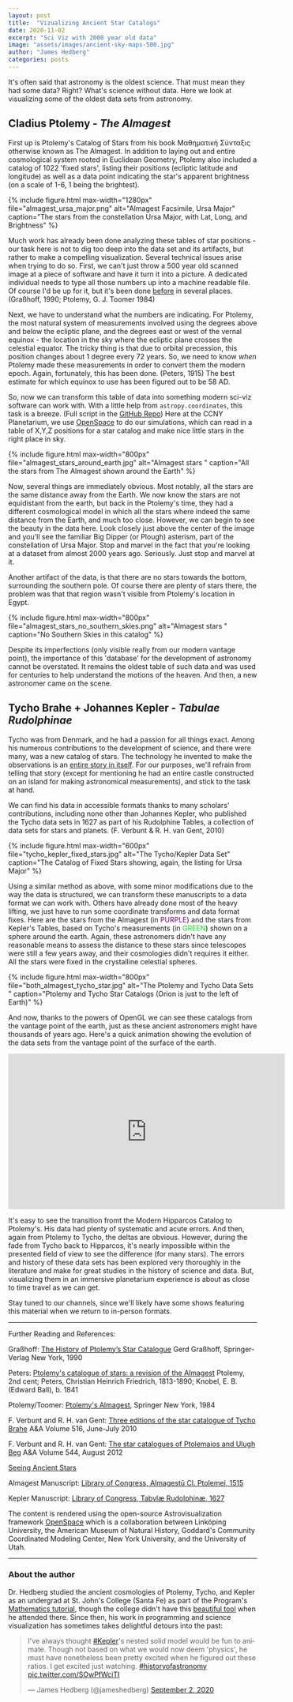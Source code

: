 ```yaml
---
layout: post
title:  "Vizualizing Ancient Star Catalogs"
date: 2020-11-02
excerpt: "Sci Viz with 2000 year old data"
image: "assets/images/ancient-sky-maps-500.jpg"
author: "James Hedberg"
categories: posts
---
```


It's often said that astronomy is the oldest science. That must mean they had some data? Right? What's science without data. Here we look at visualizing some of the oldest data sets from astronomy.

## Cladius Ptolemy - _The Almagest_

First up is Ptolemy's Catalog of Stars from his book Μαθηματικὴ Σύνταξις otherwise known as The Almagest. In addition to laying out and entire cosmological system rooted in Euclidean Geometry, Ptolemy also included a catalog of 1022 'fixed stars', listing their positions (ecliptic latitude and longitude) as well as a data point indicating the star's apparent brightness (on a scale of 1-6, 1 being the brightest).

{%
include figure.html
max-width="1280px"
file="almagest_ursa_major.png" alt="Almagest Facsimile, Ursa Major"
caption="The stars from the constellation Ursa Major, with Lat, Long, and Brightness"
%}

Much work has already been done analyzing these tables of star positions - our task here is not to dig too deep into the data set and its artifacts, but rather to make a compelling visualization. Several technical issues arise when trying to do so. First, we can't just throw a 500 year old scanned image at a piece of software and have it turn it into a picture. A dedicated individual needs to type all those numbers up into a machine readable file. Of course I'd be up for it, but it's been done [before](http://www.etwright.org/astro/almagest.html) in several places. (Graßhoff, 1990; Ptolemy, G. J. Toomer 1984)

Next, we have to understand what the numbers are indicating. For Ptolemy, the most natural system of measurements involved using the degrees above and below the ecliptic plane, and the degrees east or west of the vernal equinox - the location in the sky where the ecliptic plane crosses the celestial equator. The tricky thing is that due to orbital precession, this position changes about 1 degree every 72 years. So, we need to know _when_ Ptolemy made these measurements in order to convert them the modern epoch. Again, fortunately, this has been done. (Peters, 1915) The best estimate for which equinox to use has been figured out to be 58 AD.  

So, now we can transform this table of data into something modern sci-viz software can work with. With a little help from `astropy.coordinates`, this task is a breeze. (Full script in the [GitHub Repo](https://github.com/ccnyplanetarium/addons/tree/master/historical-star-catalogs)) Here at the CCNY Planetarium, we use [OpenSpace](https://www.openspaceproject.com/) to do our simulations, which can read in a table of X,Y,Z positions for a star catalog and make nice little stars in the right place in sky.

{%
include figure.html
max-width="800px"
file="almagest_stars_around_earth.jpg" alt="Almagest stars "
caption="All the stars from The Almagest shown around the Earth"
%}

Now, several things are immediately obvious. Most notably, all the stars are the same distance away from the Earth. We now know the stars are not equidistant from the earth, but back in the Ptolemy's time, they had a different cosmological model in which all the stars where indeed the same distance from the Earth, and much too close. However, we can begin to see the beauty in the data here. Look closely just above the center of the image and you'll see the familiar Big Dipper (or Plough) asterism, part of the constellation of Ursa Major. Stop and marvel in the fact that you're looking at a dataset from almost 2000 years ago. Seriously. Just stop and marvel at it.

Another artifact of the data, is that there are no stars towards the bottom, surrounding the southern pole. Of course there are plenty of stars there, the problem was that that region wasn't visible from Ptolemy's location in Egypt.

{%
include figure.html
max-width="800px"
file="almagest_stars_no_southern_skies.png" alt="Almagest stars "
caption="No Southern Skies in this catalog"
%}


Despite its imperfections (only visible really from our modern vantage point), the importance of this 'database' for the development of astronomy cannot be overstated. It remains the oldest table of such data and was used for centuries to help understand the motions of the heaven. And then, a new astronomer came on the scene.

## Tycho Brahe + Johannes Kepler - _Tabulae Rudolphinae_

Tycho was from Denmark, and he had a passion for all things exact. Among his numerous contributions to the development of science, and there were many, was a new catalog of stars. The technology he invented to make the observations is an [entire story in itself](https://www2.hao.ucar.edu/Education/FamousSolarPhysicists/tycho-brahes-observations-instruments). For our purposes, we'll refrain from telling that story (except for mentioning he had an entire castle constructed on an island for making astronomical measurements), and stick to the task at hand.

We can find his data in accessible formats thanks to many scholars' contributions, including none other than Johannes Kepler, who published the Tycho data sets in 1627 as part of his Rudolphine Tables, a collection of data sets for stars and planets. (F. Verbunt &amp; R. H. van Gent, 2010)


{%
include figure.html
max-width="600px"
file="tycho_kepler_fixed_stars.jpg" alt="The Tycho/Kepler Data Set"
caption="The Catalog of Fixed Stars showing, again, the listing for Ursa Major"
%}

Using a similar method as above, with some minor modifications due to the way the data is structured, we can transform these manuscripts to a data format we can work with. Others have already done most of the heavy lifting, we just have to run some coordinate transforms and data format fixes. Here are the stars from the Almagest (in <span style="color: purple">PURPLE</span>) and the stars from Kepler's Tables, based on Tycho's measurements (in <span style="color: LimeGreen">GREEN</span>) shown on a sphere around the earth. Again, these astronomers didn't have any reasonable means to assess the distance to these stars since telescopes were still a few years away, and their cosmologies didn't requires it either. All the stars were fixed in the crystalline celestial spheres. 


{%
include figure.html
max-width="800px"
file="both_almagest_tycho_star.jpg" alt="The Ptolemy and Tycho Data Sets "
caption="Ptolemy and Tycho Star Catalogs (Orion is just to the left of Earth)"
%}

And now, thanks to the powers of OpenGL we can see these catalogs from the vantage point of the earth, just as these ancient astronomers might have thousands of years ago. Here's a quick animation showing the evolution of the data sets from the vantage point of the surface of the earth.

<div class='embed-container'>
<iframe width="560" height="315" src="https://www.youtube.com/embed/Wf9GbnnxenQ" frameborder="0" allow="accelerometer; autoplay; clipboard-write; encrypted-media; gyroscope; picture-in-picture" allowfullscreen></iframe></div>


It's easy to see the transition fromt the Modern Hipparcos Catalog to Ptolemy's. His data had plenty of systematic and acute errors. And then, again from Ptolemy to Tycho, the deltas are obvious. However, during the fade from Tycho back to Hipparcos, it's nearly impossible within the presented field of view to see the difference (for many stars). The errors and history of these data sets has been explored very thoroughly in the literature and make for great studies in the history of science and data. But, visualizing them in an immersive planetarium experience is about as close to time travel as we can get.

Stay tuned to our channels, since we'll likely have some shows featuring this material when we return to in-person formats.



---

Further Reading and References:

Graßhoff:
[The History of Ptolemy’s Star Catalogue](https://www.springer.com/gp/book/9780387971810)
Gerd Graßhoff, Springer-Verlag New York, 1990

Peters:
[Ptolemy's catalogue of stars: a revision of the Almagest](https://archive.org/details/cu31924012300491)
Ptolemy, 2nd cent; Peters, Christian Heinrich Friedrich, 1813-1890; Knobel, E. B. (Edward Ball), b. 1841

Ptolemy/Toomer:
[Ptolemy's Almagest](https://www.google.com/books/edition/_/43XvAAAAMAAJ?hl=en&gbpv=0), Springer New York, 1984

F. Verbunt and R. H. van Gent: [Three editions of the star catalogue of Tycho Brahe](https://www.aanda.org/articles/aa/abs/2010/08/aa14002-10/aa14002-10.html) A&A Volume 516, June-July 2010

F. Verbunt and R. H. van Gent: [The star catalogues of Ptolemaios and Ulugh Beg](https://doi.org/10.1051/0004-6361/201219596) A&A
Volume 544, August 2012

[Seeing Ancient Stars](http://www.etwright.org/astro/almagest.html)

Almagest Manuscript:
[Library of Congress, Almagestū Cl. Ptolemei, 1515](http://hdl.loc.gov/loc.rbc/General.17936)

Kepler Manuscript:
[Library of Congress, Tabvlæ Rudolphinæ, 1627](http://hdl.loc.gov/loc.rbc/Rosenwald.1316.1)

The content is rendered using the open-source Astrovisualization framework [OpenSpace](https://openspaceproject.com) which is a collaboration between Linköping University, the American Museum of Natural History, Goddard's Community Coordinated Modeling Center, New York University, and the University of Utah.

---

### About the author

Dr. Hedberg studied the ancient cosmologies of Ptolemy, Tycho, and Kepler as an undergrad at St. John's College (Santa Fe) as part of the Program's [Mathematics tutorial](https://www.sjc.edu/academic-programs/undergraduate/classes/mathematics-tutorial), though the college didn't have this [beautiful tool](https://www.sjc.edu/news/armillary-sphere-unveiled-santa-fe-campus) when he attended there. Since then, his work in programming and science visualization has sometimes takes delightful detours into the past:

<blockquote class="twitter-tweet"><p lang="en" dir="ltr">I&#39;ve always thought <a href="https://twitter.com/hashtag/Kepler?src=hash&amp;ref_src=twsrc%5Etfw">#Kepler</a>&#39;s nested solid model would be fun to animate. Though not based on what we would now deem &#39;physics&#39;, he must have nonetheless been pretty excited when he figured out these ratios. I get excited just watching. <a href="https://twitter.com/hashtag/historyofastronomy?src=hash&amp;ref_src=twsrc%5Etfw">#historyofastronomy</a> <a href="https://t.co/SOwPfWciTI">pic.twitter.com/SOwPfWciTI</a></p>&mdash; James Hedberg (@jameshedberg) <a href="https://twitter.com/jameshedberg/status/1301237872201281538?ref_src=twsrc%5Etfw">September 2, 2020</a></blockquote> <script async src="https://platform.twitter.com/widgets.js" charset="utf-8"></script>
